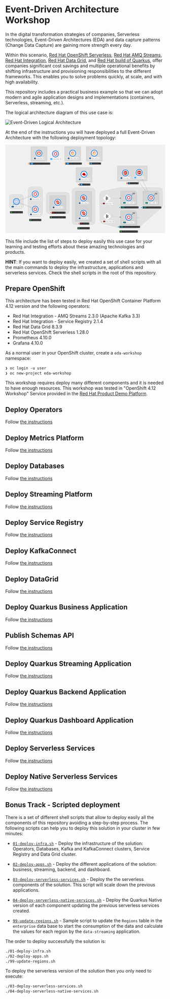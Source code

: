 # Event-Driven Architecture Workshop

In the digital transformation strategies of companies, Serverless technologies, Event-Driven Architectures (EDA)
and data capture patterns (Change Data Capture) are gaining more strength every day.
 
Within this scenario, [Red Hat OpenShift Serverless](https://www.openshift.com/learn/topics/serverless),
[Red Hat AMQ Streams](https://www.redhat.com/en/technologies/jboss-middleware/amq),
[Red Hat Integration](https://www.redhat.com/en/products/integration),
[Red Hat Data Grid](https://www.redhat.com/en/technologies/jboss-middleware/data-grid),
and [Red Hat build of Quarkus](https://access.redhat.com/products/quarkus), offer companies
significant cost savings and multiple operational benefits by shifting infrastructure and
provisioning responsibilities to the different frameworks. This enables you
to solve problems quickly, at scale, and with high availability.

This repository includes a practical business example so that we can adopt modern and agile application
designs and implementations (containers, Serverless, streaming, etc.).

The logical architecture diagram of this use case is:

![Event-Driven Logical Architecture](./img/eda-logical-architecture.png "Event-Driven Logical Architecture")

At the end of the instructions you will have deployed a full Event-Driven Architecture with the
following deployment topology:

![Event-Driven Physical Architecture](./img/eda-physical-architecture.png "Event-Driven Physical Architecture in OpenShift")

This file include the list of steps to deploy easily this use case for your learning and testing efforts
about these amazing technologies and products.

**HINT**: If you want to deploy easily, we created a set of shell scripts with all the main
commands to deploy the infrastructure, applications and serverless services. Check the shell scripts in
the root of this repository.

## Prepare OpenShift

This architecture has been tested in Red Hat OpenShift Container Platform 4.12 version and the following
operators:

* Red Hat Integration - AMQ Streams 2.3.0 (Apache Kafka 3.3)
* Red Hat Integration - Service Registry 2.1.4
* Red Hat Data Grid 8.3.9
* Red Hat OpenShift Serverless 1.28.0
* Prometheus 4.10.0
* Grafana 4.10.0

As a normal user in your OpenShift cluster, create a ```eda-workshop``` namespace:

```shell
❯ oc login -u user
❯ oc new-project eda-workshop
```

This workshop requires deploy many different components and
it is needed to have enough resources. This workshop was
tested in "OpenShift 4.12 Workshop" Service provided
in the [Red Hat Product Demo Platform](https://demo.redhat.com/).

## Deploy Operators

Follow [the instructions](./01-operators/README.md)

## Deploy Metrics Platform

Follow [the instructions](./02-metrics/README.md)

## Deploy Databases

Follow [the instructions](./03-databases/README.md)

## Deploy Streaming Platform

Follow [the instructions](./04-kafka/README.md)

## Deploy Service Registry

Follow [the instructions](./05-service-registry/README.md)

## Deploy KafkaConnect

Follow [the instructions](./06-kafka-connect/README.md)

## Deploy DataGrid

Follow [the instructions](./07-datagrid/README.md)

## Deploy Quarkus Business Application

Follow [the instructions](./08-quarkus-business-app/README.md)

## Publish Schemas API

Follow [the instructions](./09-event-schemas-api/README.md)

## Deploy Quarkus Streaming Application

Follow [the instructions](./10-quarkus-streaming/README.md)

## Deploy Quarkus Backend Application

Follow [the instructions](./11-quarkus-backend/README.md)

## Deploy Quarkus Dashboard Application

Follow [the instructions](./12-quarkus-dashboard/README.md)

## Deploy Serverless Services

Follow [the instructions](./14-serverless/README.md)

## Deploy Native Serverless Services

Follow [the instructions](./15-native-services/README.md)

## Bonus Track - Scripted deployment

There is a set of different shell scripts that allow to deploy easily all the
components of this repository avoiding a step-by-step process. The following
scripts can help you to deploy this solution in your cluster in few minutes:

* [`01-deploy-infra.sh`](./01-deploy-infra.sh) - Deploy the infrastructure of
the solution: Operators, Databases, Kafka and KafkaConnect clusters, Service Registry
and Data Grid cluster.

* [`02-deploy-apps.sh`](./02-deploy-apps.sh) - Deploy the different applications of
the solution: business, streaming, backend, and dashboard.

* [`03-deploy-serverless-services.sh`](./03-deploy-serverless-services.sh) - Deploy the
the serverless components of the solution. This script will scale down the previous
applications.

* [`04-deploy-serverless-native-services.sh`](./03-deploy-serverless-native-services.sh) - Deploy
the Quarkus Native version of each component updating the previous serverless services created.

* [`99-update-regions.sh`](./99-update-regions.sh.sh) - Sample script to update the `Regions`
table in the `enterprise` data base to start the consumption of the data and calculate
the values for each region by the `data-streaming` application.

The order to deploy successfully the solution is:

```shell
./01-deploy-infra.sh
./02-deploy-apps.sh
./99-update-regions.sh
```

To deploy the serverless version of the solution then you only need to execute:

```shell
./03-deploy-serverless-services.sh
./04-deploy-serverless-native-services.sh
```
